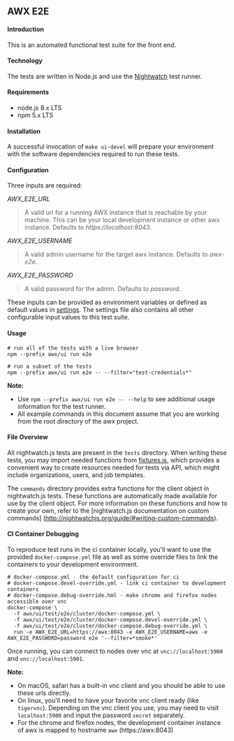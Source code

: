 ## AWX E2E
#### Introduction
This is an automated functional test suite for the front end.

#### Technology
The tests are written in Node.js and use the [Nightwatch](https://github.com/nightwatchjs/nightwatch) test runner.

#### Requirements
- node.js 8.x LTS
- npm 5.x LTS

#### Installation
A successful invocation of `make ui-devel` will prepare your environment with the software
dependencies required to run these tests.

#### Configuration
Three inputs are required:

*AWX_E2E_URL*

> A valid url for a running AWX instance that is reachable by your machine. This can be your local
development instance or other awx instance. Defaults to *https://localhost:8043*.

*AWX_E2E_USERNAME*

> A valid admin username for the target awx instance. Defaults to *awx-e2e*.

*AWX_E2E_PASSWORD*

> A valid password for the admin. Defaults to *password*.

These inputs can be provided as environment variables or defined as default values in [settings](settings.js).
The settings file also contains all other configurable input values to this test suite.

#### Usage
```shell
# run all of the tests with a live browser
npm --prefix awx/ui run e2e

# run a subset of the tests
npm --prefix awx/ui run e2e -- --filter="test-credentials*"
```
**Note:**
- Use `npm --prefix awx/ui run e2e -- --help` to see additional usage information for the test runner.
- All example commands in this document assume that you are working from the root directory of the awx project.

#### File Overview
All nightwatch.js tests are present in the `tests` directory. When writing 
these tests, you may import needed functions from [fixtures.js](fixtures.js), which provides a convenient way to create resources needed for tests 
via API, which might include organizations, users, and job templates.

The `commands` directory provides extra functions for the client object in 
nightwatch.js tests. These functions are automatically made available for use by the
client object. For more information on these functions and how to 
create your own, refer to the [nightwatch.js documentation on custom commands]
(http://nightwatchjs.org/guide/#writing-custom-commands).

#### CI Container Debugging
To reproduce test runs in the ci container locally, you'll want to use the provided `docker-compose.yml` file as well as some override files
to link the containers to your development environment.

```shell
# docker-compose.yml - the default configuration for ci
# docker-compose.devel-override.yml - link ci container to development containers
# docker-compose.debug-override.hml - make chrome and firefox nodes accessible over vnc
docker-compose \
  -f awx/ui/test/e2e/cluster/docker-compose.yml \
  -f awx/ui/test/e2e/cluster/docker-compose.devel-override.yml \
  -f awx/ui/test/e2e/cluster/docker-compose.debug-override.yml \
  run -e AWX_E2E_URL=https://awx:8043 -e AWX_E2E_USERNAME=awx -e AWX_E2E_PASSWORD=password e2e '--filter=*smoke*'
```

Once running, you can connect to nodes over vnc at `vnc://localhost:5900` and `vnc://localhost:5901`.

**Note:**
- On macOS, safari has a built-in vnc client and you should be able to use these urls directly.
- On linux, you'll need to have your favorite vnc client ready (like `tigervnc`). Depending on the vnc client you use, you may need to visit `localhost:5900` and input the password `secret` separately.
- For the chrome and firefox nodes, the development container instance of awx is mapped to hostname `awx` (https://awx:8043)

